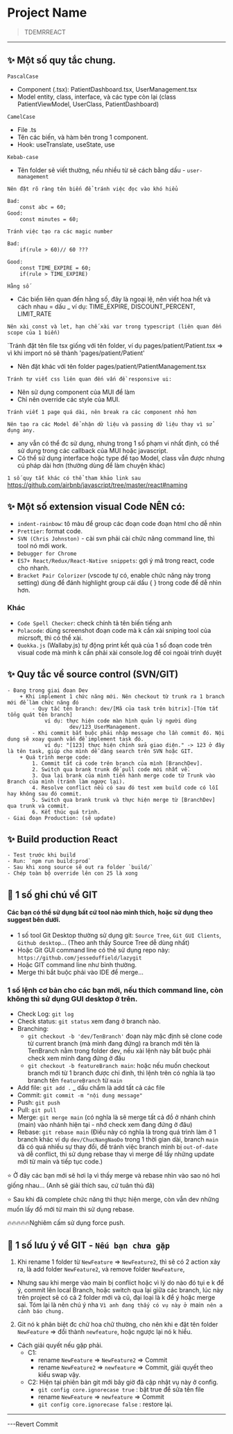 # Project Name
> TDEMRREACT
<hr>


## ✨ Một số quy tắc chung.

`PascalCase`
   * Component (.tsx): PatientDashboard.tsx, UserManagement.tsx
   * Model entity, class, interface, và các type còn lại (class PatientViewModel, UserClass, PatientDashboard)

`CamelCase`
   * File .ts
   * Tên các biến, và hàm bên trong 1 component.
   * Hook: useTranslate, useState, use

`Kebab-case`
   * Tên folder sẽ viết thường, nếu nhiều từ sẽ cách bằng dấu - `user-management`
 
`Nên đặt rõ ràng tên biến để tránh việc đọc vào khó hiểu`

    Bad: 
        const abc = 60;
    Good:  
        const minutes = 60;

`Tránh việc tạo ra các magic number`

    Bad: 
        if(rule > 60)// 60 ???

    Good: 
        const TIME_EXPIRE = 60;
        if(rule > TIME_EXPIRE)

`Hằng số`
   * Các biến liên quan đến hằng số, đây là ngoại lệ, nên viết hoa hết và cách nhau = dấu _ ví dụ: TIME_EXPIRE, DISCOUNT_PERCENT, LIMIT_RATE

`Nên xài const và let, hạn chế xài var trong typescript (liên quan đến scope của 1 biến)`

`Tránh đặt tên file tsx giống với tên folder, ví dụ pages/patient/Patient.tsx => vì khi import nó sẽ thành 'pages/patient/Patient' 
   * Nên đặt khác với tên folder pages/patient/PatientManagement.tsx
	
`Tránh tự viết css liên quan đến vấn đề responsive ui:`
   * Nên sử dụng component của MUI để làm
   * Chỉ nên override các style của MUI.
    
`Tránh viết 1 page quá dài, nên break ra các component nhỏ hơn`

`Nên tạo ra các Model để nhận dữ liệu và passing dữ liệu thay vì sử dụng any. `
   * any vẫn có thể đc sử dụng, nhưng trong 1 số phạm vi nhất định, có thể sử dụng trong các callback của MUI hoặc javascript.
   * Có thể sử dụng interface hoặc type để tạo Model, class vẫn được nhưng cú pháp dài hơn (thường dùng để làm chuyện khác)
    

`1 số quy tắt khác có thể tham khảo link sau`
	https://github.com/airbnb/javascript/tree/master/react#naming

## ✨ Một số extension visual Code NÊN có:

   * `indent-rainbow`: tô màu để group các đoạn code đoạn html cho dễ nhìn
   * `Prettier`: format code.
   * `SVN (Chris Johnston)` - cài svn phải cài chức năng command line, thì tool nó mới work.
   * `Debugger for Chrome`
   * `ES7+ React/Redux/React-Native snippets`: gợi ý mã trong react, code cho nhanh.
   * `Bracket Pair Colorizer`  (vscode tự có, enable chức năng này trong setting) 
        dùng để đánh highlight group cái dấu { } trong code để dễ nhìn hơn.

### Khác
   * `Code Spell Checker`: check chính tả tên biến tiếng anh
   * `Polacode`: dùng screenshot đoạn code mà k cần xài sniping tool của micrsoft, thì có thể xài.
   * `Quokka.js` (Wallaby.js) tự động print kết quả của 1 số đoạn code trên visual code mà mình k cần phải xài console.log để coi ngoài trình duyệt


## ✨ Quy tắc về source control (SVN/GIT)

    - Đang trong giai đoạn Dev
        + Khi implement 1 chức năng mới. Nên checkout từ trunk ra 1 branch mới để làm chức năng đó
            - Quy tắc tên branch: dev/[Mã của task trên bitrix]-[Tóm tắt tổng quát tên branch]
                ví dụ: thực hiện code màn hình quản lý người dùng
                        dev/123_UserManagement.
            - Khi commit bắt buộc phải nhập message cho lần commit đó. Nội dung sẽ xoay quanh vấn đề implement task đó.
                ví dụ: "[123] thực hiện chỉnh sửa giao diện." -> 123 ở đây là tên task, giúp cho mình dễ dàng search trên SVN hoặc GIT.
        + Quá trình merge code:
            1. Commit tất cả code trên branch của mình [BranchDev].
            2. Switch qua brank trunk để pull code mới nhất về.
            3. Qua lại brank của mình tiến hành merge code từ Trunk vào Branch của mình (tránh làm ngược lại). 
            4. Resolve conflict nếu có sau đó test xem build code có lỗi hay không sau đó commit.
            5. Switch qua brank trunk và thực hiện merge từ [BranchDev] qua trunk và commit.
            6. Kết thúc quá trình.
    - Giai đoạn Production: (sẽ update)
    

## ✨ Build production React

    - Test trước khi build
    - Run: `npm run build:prod`
    - Sau khi xong source sẽ out ra folder `build/`
    - Chép toàn bộ override lên con 25 là xong

## 🚀 1 số ghi chú về GIT

#### Các bạn có thể sử dụng bất cứ tool nào mình thích, hoặc sử dụng theo suggest bên dưới.
* 1 số tool Git Desktop thường sử dụng git: `Source Tree`, `Git GUI Clients`, `Github desktop`... (Theo anh thấy Source Tree dễ dùng nhất)
* Hoặc Git GUI command line có thẻ sử dụng repo này: `https://github.com/jesseduffield/lazygit`
* Hoặc GIT command line như bình thường.
* Merge thì bắt buộc phải vào IDE để merge...

### 1 số lệnh cơ bản cho các bạn mới, nếu thích command line, còn không thì sử dụng GUI desktop ở trên.
* Check Log: `git log`
* Check status: `git status` xem đang ở branch nào.
* Branching: 
	* `git checkout -b 'dev/TenBranch'` đoạn này mặc định sẽ clone code từ current branch (mà mình đang đứng) ra branch mới tên là TenBranch nằm trong folder dev, nếu xài lệnh này bắt buộc phải check xem mình đang đứng ở đâu
	* `git checkout -b featureBranch main`: hoặc nếu muốn checkout branch mới từ 1 branch được chỉ đinh, thì lệnh trên có nghĩa là tạo branch tên `featureBranch` từ `main`
* Add file: `git add .` _ dấu chấm là add tất cả các file
* Commit: `git commit -m "nội dung message"`
* Push: `git push`
* Pull: `git pull`
* Merge: `git merge main` (có nghĩa là sẽ merge tất cả đồ ở nhánh chính (main) vào nhánh hiện tại - nhớ check xem đang đứng ở đâu)
* Rebase: `git rebase main` (Điều này có nghĩa là trong quá trình làm ở 1 branch khác ví dụ `dev/ChucNangNaoDo` trong 1 thời gian dài, branch `main` đã có quá nhiều sự thay đổi, để tránh việc branch mình bị `out-of-date` và dễ conflict, thì sử dụng rebase thay vì merge để lấy những update mới từ main và tiếp tục code.)
    
⭐️ Ở đây các bạn mới sẽ hơi lạ vì thấy merge và rebase nhìn vào sao nó hơi giống nhau... (Anh sẽ giải thích sau, cứ tuân thủ đã)

⭐️ Sau khi đã complete chức năng thì thực hiện merge, còn vẫn dev những muốn lấy đồ mới từ main thì sử dụng rebase.
    
🔥🔥🔥🔥🔥Nghiêm cấm sử dụng force push.


## 🚀 1 số lưu ý về GIT - `Nếu bạn chưa gặp`
1. Khi rename 1 folder từ `NewFeature` => `NewFeature2`, thì sẽ có 2 action xảy ra, là add folder `NewFeature2`, và remove folder `NewFeature`, 
* Nhưng sau khi merge vào main bị conflict hoặc vì lý do nào đó tụi e k để ý, commit lên local Branch, hoặc switch qua lại giữa các branch, lúc này trên project sẽ có cả 2 folder mới và cũ, đại loại là k để ý hoặc merge sai. Tóm lại là nên chú ý nha `Vì anh đang thấy có vụ này ở `main` nên a cảnh báo chung.`

2.  Git nó k phân biệt đc chữ hoa chữ thường, cho nên khi e đặt tên folder `NewFeature` => đổi thành `newfeature`, hoặc ngược lại nó k hiểu. 
* Cách giải quyết nếu gặp phải.
	* C1: 
		* rename `NewFeature` => `NewFeature2` => Commit
		* rename `NewFeature2` => `newfeature` => Commit, giải quyết theo kiểu swap vậy.
	* C2: Hiện tại phiên bản git mới bây giờ đã cập nhật vụ này ở config.
		* `git config core.ignorecase true` : bật true để sửa tên file
		* rename `NewFeature` => `newfeature` => Commit
		* `git config core.ignorecase false` : restore lại.


---




---Revert Commit